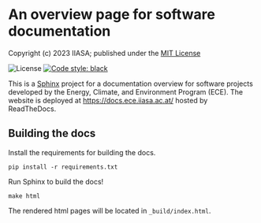 # An overview page for software documentation 

Copyright (c) 2023 IIASA; published under the [MIT License](LICENSE)

![License](https://img.shields.io/github/license/iiasa/python-stub)
[![Code style: black](https://img.shields.io/badge/code%20style-black-000000.svg)](https://github.com/psf/black)

This is a [Sphinx](http://sphinx-doc.org/) project for a documentation overview
for software projects developed by the Energy, Climate, and Environment Program (ECE).
The website is deployed at https://docs.ece.iiasa.ac.at/ hosted by ReadTheDocs.

## Building the docs

Install the requirements for building the docs.

    pip install -r requirements.txt

Run Sphinx to build the docs!

    make html

The rendered html pages will be located in `_build/index.html`.
